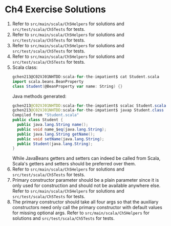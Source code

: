 # Ch4 Exercise Solutions
1. Refer to `src/main/scala/Ch5Helpers` for solutions and `src/test/scala/Ch5Tests` for tests.
2. Refer to `src/main/scala/Ch5Helpers` for solutions and `src/test/scala/Ch5Tests` for tests.
3. Refer to `src/main/scala/Ch5Helpers` for solutions and `src/test/scala/Ch5Tests` for tests.
4. Refer to `src/main/scala/Ch5Helpers` for solutions and `src/test/scala/Ch5Tests` for tests.
5. Scala class:
	```scala
	gchen213@C02VJ01NHTDD:scala-for-the-impatient$ cat Student.scala 
	import scala.beans.BeanProperty
	class Student(@BeanProperty var name: String) {}
	```
	Java methods generated:
	```java
	gchen213@C02VJ01NHTDD:scala-for-the-impatient$ scalac Student.scala 
	gchen213@C02VJ01NHTDD:scala-for-the-impatient$ javap Student.class 
	Compiled from "Student.scala"
	public class Student {
	  public java.lang.String name();
	  public void name_$eq(java.lang.String);
	  public java.lang.String getName();
	  public void setName(java.lang.String);
	  public Student(java.lang.String);
	}
	```
	While JavaBeans getters and setters can indeed be called from Scala, Scala's getters and setters should be preferred over them.
6. Refer to `src/main/scala/Ch5Helpers` for solutions and `src/test/scala/Ch5Tests` for tests.
7. Primary constructor parameter should be a plain parameter since it is only used for construction and should not be available anywhere else.
   Refer to `src/main/scala/Ch5Helpers` for solutions and `src/test/scala/Ch5Tests` for tests.
8. The primary constructor should take all four args so that the auxiliary constructors need only call the primary constructor with default values for missing optional args.
   Refer to `src/main/scala/Ch5Helpers` for solutions and `src/test/scala/Ch5Tests` for tests.


